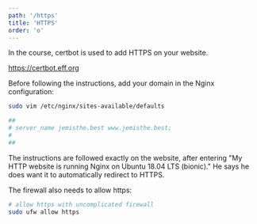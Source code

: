 ```yaml
---
path: '/https'
title: 'HTTPS'
order: 'o'
---
```


In the course, certbot is used to add HTTPS on your website.

https://certbot.eff.org

Before following the instructions, add your domain in the Nginx configuration:

```bash
sudo vim /etc/nginx/sites-available/defaults

##
# server_name jemisthe.best www.jemisthe.best;
#
##
```

The instructions are followed exactly on the website, after entering "My HTTP website is running Nginx on Ubuntu 18.04 LTS (bionic)." He says he does want it to automatically redirect to HTTPS.

The firewall also needs to allow https:

```bash
# allow https with uncomplicated firewall
sudo ufw allow https
```
